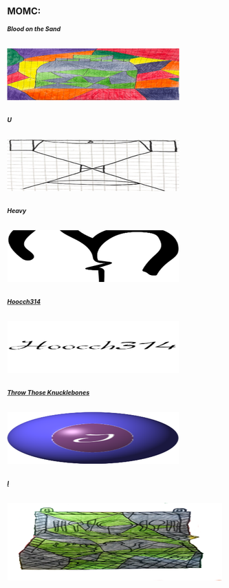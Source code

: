 MOMC:
------ 
<div class="row">
  
  <h5>Blood on the Sand</h5><div class="column"><p><a href="https://paceframe.github.io/Blood-on-the-Sand/"><img src="images/Bottle.png" width="400" alt="Sand" width="120" height="120"></a></p></div>

<h5>U</h5><div class="column"><p><a href="https://paceframe.github.io/U/"><img src="images/U.png" width="400" alt="U" width="120" height="120"></a></p></div>

<h5>Heavy</h5><div class="column"><p><a href="https://paceframe.github.io/Heavy/"><img src="images/Heav.png" width="400" alt="Heavy" width="120" height="120"></a></p></div>

  <h5><a href="Game Instructions/Hoocch314 Instructions.pdf">Hoocch314</a></h5><div class="column"><p><a href="https://paceframe.github.io/Hoocch314/"><img src="images/Hoocch314.png" width="400" alt="Hoocch" width="120" height="120"></a></p></div>
  
  <h5><a href="#">Throw Those Knucklebones</a></h5><div class="column"><p><a href="https://paceframe.github.io/Throw-Those-Knucklebones/"><img src="images/Throw Those Knucklebones.png" style="background-color:transparent;"  width="400" alt="Hoocch" width="120" height="120"></a></p></div>
  
  <h5><a href="#">I</a></h5><div class="column"><p><a href="https://paceframe.github.io/I/"><img src="images/chess.png" style="background-color:transparent;"  width="500" alt="I" width="120" height="180"></a></p></div>
  

  
 
